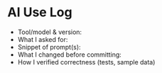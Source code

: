 # AI Use Log
- Tool/model & version:
- What I asked for:
- Snippet of prompt(s):
- What I changed before committing:
- How I verified correctness (tests, sample data)
